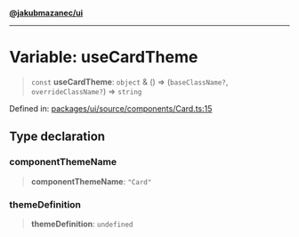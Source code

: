 [**@jakubmazanec/ui**](../README.md)

---

# Variable: useCardTheme

> `const` **useCardTheme**: `object` & () => (`baseClassName?`, `overrideClassName?`) => `string`

Defined in:
[packages/ui/source/components/Card.ts:15](https://github.com/jakubmazanec/tools/blob/dccfe8e5cee218e88ff4db59e4bf460975897c58/packages/ui/source/components/Card.ts#L15)

## Type declaration

### componentThemeName

> **componentThemeName**: `"Card"`

### themeDefinition

> **themeDefinition**: `undefined`
